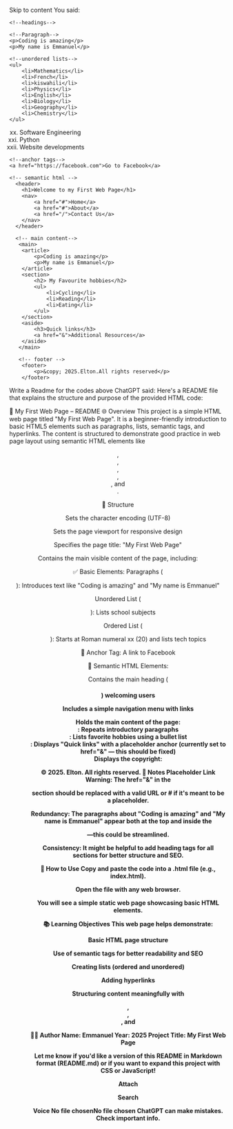 Skip to content
You said:
<!DOCTYPE html>
<html lang="en">
<head>
    <meta charset="UTF-8">
    <meta name="viewport" content="width=device-width, initial-scale=1.0">
    <title>My First Web page</title>
    
</head>
<body>

    <!--headings-->
    
    <!--Paragraph-->
    <p>Coding is amazing</p>
    <p>My name is Emmanuel</p>

    <!--unordered lists-->
    <ul>
        <li>Mathematics</li>
        <li>French</li>
        <li>kiswahili</li>
        <li>Physics</li>
        <li>English</li>
        <li>Biology</li>
        <li>Geography</li>
        <li>Chemistry</li>
    </ul>

<!--ordered list-->
<ol type="i" start="20">
    <li>Software Engineering</li>
    <li>Python</li>
    <li>Website developments</li>
    </ol>

    <!--anchor tags-->
    <a href="https://facebook.com">Go to Facebook</a>

    <!-- semantic html -->
      <header>
        <h1>Welcome to my First Web Page</h1>
        <nav>
            <a href="#">Home</a>
            <a href="#">About</a>
            <a href="/">Contact Us</a>
        </nav>
      </header>

      <!-- main content-->
       <main>
        <article>
            <p>Coding is amazing</p>
            <p>My name is Emmanuel</p>
        </article>
        <section>
            <h2> My Favourite hobbies</h2>
            <ul>
                <li>Cycling</li>
                <li>Reading</li>
                <li>Eating</li>
            </ul>
        </section>
        <aside>
            <h3>Quick links</h3>
            <a href="&">Additional Resources</a>
        </aside>
       </main>

       <!-- footer -->
        <footer>
            <p>&copy; 2025.Elton.All rights reserved</p>
        </footer>

</body>
</html>


Write a Readme for the codes above
ChatGPT said:
Here's a README file that explains the structure and purpose of the provided HTML code:

📄 My First Web Page – README
🌐 Overview
This project is a simple HTML web page titled "My First Web Page". It is a beginner-friendly introduction to basic HTML5 elements such as paragraphs, lists, semantic tags, and hyperlinks. The content is structured to demonstrate good practice in web page layout using semantic HTML elements like <header>, <main>, <section>, <article>, <aside>, and <footer>.

🧱 Structure
<head>
Sets the character encoding (UTF-8)

Sets the page viewport for responsive design

Specifies the page title: "My First Web Page"

<body>
Contains the main visible content of the page, including:

✅ Basic Elements:
Paragraphs (<p>): Introduces text like "Coding is amazing" and "My name is Emmanuel"

Unordered List (<ul>): Lists school subjects

Ordered List (<ol type="i" start="20">): Starts at Roman numeral xx (20) and lists tech topics

🔗 Anchor Tag:
A link to Facebook

🧩 Semantic HTML Elements:
<header>
Contains the main heading (<h1>) welcoming users

Includes a simple navigation menu with links

<main>
Holds the main content of the page:

<article>: Repeats introductory paragraphs

<section>: Lists favorite hobbies using a bullet list

<aside>: Displays "Quick links" with a placeholder anchor (currently set to href="&" — this should be fixed)

<footer>
Displays the copyright:

© 2025. Elton. All rights reserved.
📝 Notes
Placeholder Link Warning: The href="&" in the <aside> section should be replaced with a valid URL or # if it's meant to be a placeholder.

Redundancy: The paragraphs about "Coding is amazing" and "My name is Emmanuel" appear both at the top and inside the <article>—this could be streamlined.

Consistency: It might be helpful to add heading tags for all sections for better structure and SEO.

🚀 How to Use
Copy and paste the code into a .html file (e.g., index.html).

Open the file with any web browser.

You will see a simple static web page showcasing basic HTML elements.

📚 Learning Objectives
This web page helps demonstrate:

Basic HTML page structure

Use of semantic tags for better readability and SEO

Creating lists (ordered and unordered)

Adding hyperlinks

Structuring content meaningfully with <main>, <section>, <aside>, and <footer>

👨‍💻 Author
Name: Emmanuel
Year: 2025
Project Title: My First Web Page

Let me know if you'd like a version of this README in Markdown format (README.md) or if you want to expand this project with CSS or JavaScript!



Attach

Search

Voice
No file chosenNo file chosen
ChatGPT can make mistakes. Check important info.

